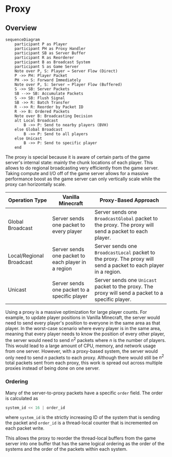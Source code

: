 # Proxy

## Overview

```mermaid
sequenceDiagram
    participant P as Player
    participant PH as Proxy Handler
    participant SB as Server Buffer
    participant R as Reorderer
    participant B as Broadcast System
    participant S as Game Server
    Note over P, S: Player → Server Flow (Direct)
    P ->> PH: Player Packet
    PH ->> S: Forward Immediately
    Note over P, S: Server → Player Flow (Buffered)
    S ->> SB: Server Packets
    SB -->> SB: Accumulate Packets
    S ->> SB: Flush Signal
    SB ->> R: Batch Transfer
    R -->> R: Reorder by Packet ID
    R ->> B: Ordered Packets
    Note over B: Broadcasting Decision
    alt Local Broadcast
        B ->> P: Send to nearby players (BVH)
    else Global Broadcast
        B ->> P: Send to all players
    else Unicast
        B ->> P: Send to specific player
    end
```

The proxy is special because it is aware of certain parts of the game server's internal state: mainly the
chunk locations of each player. This allows to do regional broadcasting very efficiently from the game server.
Taking compute and I/O off of the game server allows for a massive performance boost as the game server can only
vertically scale while the proxy can horizontally scale.

| Operation Type           | Vanilla Minecraft                                  | Proxy-Based Approach                                                                                            |
|--------------------------|----------------------------------------------------|-----------------------------------------------------------------------------------------------------------------|
| Global Broadcast         | Server sends one packet to every player            | Server sends one `BroadcastGlobal` packet to the proxy. The proxy will send a packet to each player.            |
| Local/Regional Broadcast | Server sends one packet to each player in a region | Server sends one `BroadcastLocal` packet to the proxy. The proxy will send a packet to each player in a region. |
| Unicast                  | Server sends one packet to a specific player       | Server sends one `Unicast` packet to the proxy. The proxy will send a packet to a specific player.              |

Using a proxy is a massive optimization for large player counts. For example, to update player positions in Vanilla
Minecraft, the server would need to send every player's position to everyone in the same area as that player. In the
worst-case scenario where every player is in the same area, meaning that every player needs to know the position of
every other player, the server would need to send $n^2$ packets where $n$ is the number of players. This would lead
to a large amount of CPU, memory, and network usage from one server. However, with a proxy-based system, the server
would only need to send $n$ packets to each proxy. Although there would still be $n^2$ total packets sent from each
proxy, this work is spread out across multiple proxies instead of being done on one server.

### Ordering

Many of the server-to-proxy packets have a specific `order` field. The order is calculated as

```rust
system_id << 16 | order_id
```

where `system_id` is the strictly increasing ID of the system that is sending the packet and `order_id` is a
thread-local
counter that is incremented on each packet write.

This allows the proxy to reorder the thread-local buffers from the game server into one buffer that has the same
logical ordering as the order of the systems and the order of the packets within each system.
